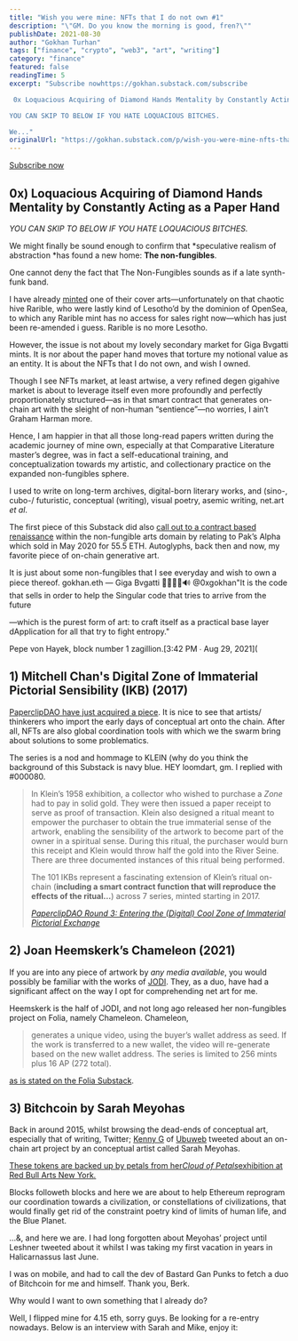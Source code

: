 ```yaml
---
title: "Wish you were mine: NFTs that I do not own #1"
description: "\"GM. Do you know the morning is good, fren?\""
publishDate: 2021-08-30
author: "Gokhan Turhan"
tags: ["finance", "crypto", "web3", "art", "writing"]
category: "finance"
featured: false
readingTime: 5
excerpt: "Subscribe nowhttps://gokhan.substack.com/subscribe

 0x Loquacious Acquiring of Diamond Hands Mentality by Constantly Acting as a Paper Hand

YOU CAN SKIP TO BELOW IF YOU HATE LOQUACIOUS BITCHES.

We..."
originalUrl: "https://gokhan.substack.com/p/wish-you-were-mine-nfts-that-i-do-not-own-1"
---
```


[Subscribe now](https://gokhan.substack.com/subscribe)

## 0x) Loquacious Acquiring of Diamond Hands Mentality by Constantly Acting as a Paper Hand

*YOU CAN SKIP TO BELOW IF YOU HATE LOQUACIOUS BITCHES.*

We might finally be sound enough to confirm that *speculative realism of abstraction *has found a new home: **The non-fungibles**.

One cannot deny the fact that The Non-Fungibles sounds as if a late synth-funk band.

I have already [minted](https://rarible.com/token/0x60f80121c31a0d46b5279700f9df786054aa5ee5:11262?tab=details) one of their cover arts—unfortunately on that chaotic hive Rarible, who were lastly kind of Lesotho’d by the dominion of OpenSea, to which any Rarible mint has no access for sales right now—which has just been re-amended i guess. Rarible is no more Lesotho.

However, the issue is not about my lovely secondary market for Giga Bvgatti mints. It is nor about the paper hand moves that torture my notional value as an entity. It is about the NFTs that I do not own, and wish I owned.

Though I see NFTs market, at least artwise, a very refined degen gigahive market is about to leverage itself even more profoundly and perfectly proportionately structured—as in that smart contract that generates on-chain art with the sleight of non-human “sentience”—no worries, I ain’t Graham Harman more.

Hence, I am happier in that all those long-read papers written during the academic journey of mine own, especially at that Comparative Literature master’s degree, was in fact a self-educational training, and conceptualization towards my artistic, and collectionary practice on the expanded non-fungibles sphere.

I used to write on long-term archives, digital-born literary works, and (sino-, cubo-/ futuristic, conceptual (writing), visual poetry, asemic writing, net.art *et al*.

The first piece of this Substack did also [call out to a contract based renaissance](https://gokhan.substack.com/p/thoughts-on-crypto-conceptualisms) within the non-fungible arts domain by relating to Pak’s Alpha which sold in May 2020 for 55.5 ETH. Autoglyphs, back then and now, my favorite piece of on-chain generative art.

It is just about some non-fungibles that I see everyday and wish to own a piece thereof.
gokhan.eth — Giga Bvgatti 🚀🧬💾🦇🔊 @0xgokhan"It is the code that sells in order to help the Singular code that tries to arrive from the future

—which is the purest form of art: to craft itself as a practical base layer dApplication for all that try to fight entropy."

Pepe von Hayek, block number 1 zagillion.[3:42 PM ∙ Aug 29, 2021](<TwitterEmbed id="1432005681088012291" />
## 1) Mitchell Chan's Digital Zone of Immaterial Pictorial Sensibility (IKB) (2017)

[PaperclipDAO have just acquired a piece](https://clip.mirror.xyz/PDjwdDLcfzWN4IPmS8NgNeMNwlyk016UKT_4Q4LvXw4). It is nice to see that artists/ thinkerers who import the early days of conceptual art onto the chain. After all, NFTs are also global coordination tools with which we the swarm bring about solutions to some problematics.

The series is a nod and hommage to KLEIN (why do you think the background of this Substack is navy blue. HEY loomdart, gm. I replied with #000080.

>
> In Klein’s 1958 exhibition, a collector who wished to purchase a *Zone* had to pay in solid gold. They were then issued a paper receipt to serve as proof of transaction. Klein also designed a ritual meant to empower the purchaser to obtain the true immaterial sense of the artwork, enabling the sensibility of the artwork to become part of the owner in a spiritual sense. During this ritual, the purchaser would burn this receipt and Klein would throw half the gold into the River Seine. There are three documented instances of this ritual being performed.
>
> The 101 IKBs represent a fascinating extension of Klein’s ritual on-chain (**including a smart contract function that will reproduce the effects of the ritual…**) across 7 series, minted starting in 2017.
>
> *[PaperclipDAO Round 3: Entering the (Digital) Cool Zone of Immaterial Pictorial Exchange](https://clip.mirror.xyz/PDjwdDLcfzWN4IPmS8NgNeMNwlyk016UKT_4Q4LvXw4)*[](https://clip.mirror.xyz/PDjwdDLcfzWN4IPmS8NgNeMNwlyk016UKT_4Q4LvXw4)
>

## 2) Joan Heemskerk’s Chameleon (2021)

If you are into any piece of artwork by *any media available*, you would possibly be familiar with the works of [JODI](https://net-art.org/jodi). They, as a duo, have had a significant affect on the way I opt for comprehending net art for me.

Heemskerk is the half of JODI, and not long ago released her non-fungibles project on Folia, namely Chameleon. Chameleon,

>
> generates a unique video, using the buyer’s wallet address as seed. If the work is transferred to a new wallet, the video will re-generate based on the new wallet address. The series is limited to 256 mints plus 16 AP (272 total).
>

[as is stated on the Folia Substack](https://folia.substack.com/p/joan-heemskerk-chameleon).

## 3) Bitchcoin by Sarah Meyohas

Back in around 2015, whilst browsing the dead-ends of conceptual art, especially that of writing, Twitter; [Kenny G](https://www.poetryfoundation.org/poets/kenneth-goldsmith) of [Ubuweb](https://www.ubu.com/) tweeted about an on-chain art project by an conceptual artist called Sarah Meyohas.

[These tokens are backed up by petals from her](https://opensea.io/collection/bitchcoin)*[Cloud of Petals](https://opensea.io/collection/bitchcoin)*[exhibition at Red Bull Arts New York](https://opensea.io/collection/bitchcoin)*[.](https://opensea.io/collection/bitchcoin)*

Blocks followeth blocks and here we are about to help Ethereum reprogram our coordination towards a civilization, or constellations of civilizations, that would finally get rid of the constraint poetry kind of limits of human life, and the Blue Planet.

…&, and here we are. I had long forgotten about Meyohas’ project until Leshner tweeted about it whilst I was taking my first vacation in years in Halicarnassus last June.

I was on mobile, and had to call the dev of Bastard Gan Punks to fetch a duo of Bitchcoin for me and himself. Thank you, Berk.

Why would I want to own something that I already do?

Well, I flipped mine for 4.15 eth, sorry guys. Be looking for a re-entry nowadays. Below is an interview with Sarah and Mike, enjoy it: